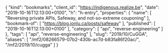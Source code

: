 {
  "kind": "bookmarks",
  "client_id": "https://indigenous.realize.be",
  "date": "2019-10-16T12:13:00+0100",
  "h": "h-entry",
  "properties": {
    "name": [
      "Reversing private APIs, Safeway, and not-so-extreme couponing"
    ],
    "bookmark-of": [
      "https://blog.jonlu.ca/posts/safeway"
    ],
    "published": [
      "2019-10-16T12:13:00+0100"
    ],
    "category": [
      "api",
      "reverse-engineering"
    ]
  },
  "tags": [
    "api",
    "reverse-engineering"
  ],
  "slug": "2019/10/CuGGA",
  "aliases": [
    "/mf2/08266579-07b2-430b-ac7d-b83fa86f20ac/",
    "/mf2/2019/10/cugga"
  ]
}
